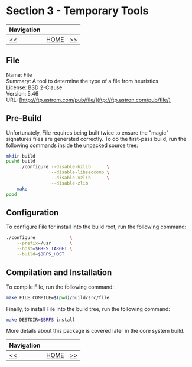 # Section 3 - Temporary Tools

| Navigation |||
| --- | --- | ---: |
| [<<](./GNUDiffutils.md) | [HOME](../README.md) | [>>](./GNUFindutils.md) |

## File

Name: File<br />
Summary: A tool to determine the type of a file from heuristics<br />
License: BSD 2-Clause<br />
Version: 5.46<br />
URL: [http://ftp.astrom.com/pub/file/](ftp://ftp.astron.com/pub/file/)<br />

## Pre-Build

Unfortunately, File requires being built twice to ensure the "magic" signatures files are generated correctly. To do the first-pass build, run the following commands inside the unpacked source tree:

```bash
mkdir build
pushd build
    ../configure --disable-bzlib      \
                 --disable-libseccomp \
                 --disable-xzlib      \
                 --disable-zlib
    make
popd
```

## Configuration

To configure File for install into the build root, run the following command:

```bash
./configure             \
    --prefix=/usr       \
    --host=$BRFS_TARGET \
    --build=$BRFS_HOST
```

## Compilation and Installation

To compile File, run the following command:

```bash
make FILE_COMPILE=$(pwd)/build/src/file
```

Finally, to install File into the build tree, run the following command:

```bash
make DESTDIR=$BRFS install
```

More details about this package is covered later in the core system build.

| Navigation |||
| --- | --- | ---: |
| [<<](./GNUDiffutils.md) | [HOME](../README.md) | [>>](./GNUFindutils.md) |
